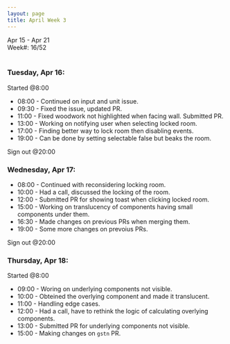 ```yaml
---
layout: page
title: April Week 3
---
```


Apr 15 - Apr 21<br>
Week#: 16/52<br><br>


### Tuesday, Apr 16:

Started @8:00

- 08:00 - Continued on input and unit issue.
- 09:30 - Fixed the issue, updated PR.
- 11:00 - Fixed woodwork not highlighted when facing wall. Submitted PR.
- 13:00 - Working on notifying user when selecting locked room.
- 17:00 - Finding better way to lock room then disabling events.
- 19:00 - Can be done by setting selectable false but beaks the room.

Sign out @20:00

### Wednesday, Apr 17:

- 08:00 - Continued with reconsidering locking room.
- 10:00 - Had a call, discussed the locking of the room.
- 12:00 - Submitted PR for showing toast when clicking locked room.
- 15:00 - Working on translucency of components having small components under them.
- 16:30 - Made changes on previous PRs when merging them.
- 19:00 - Some more changes on prevoius PRs.

Sign out @20:00

### Thursday, Apr 18:

Started @8:00

- 09:00 - Woring on underlying components not visible.
- 10:00 - Obteined the overlying component and made it translucent.
- 11:00 - Handling edge cases.
- 12:00 - Had a call, have to rethink the logic of calculating overlying components.
- 13:00 - Submitted PR for underlying components not visible.
- 15:00 - Making changes on `gstn` PR.